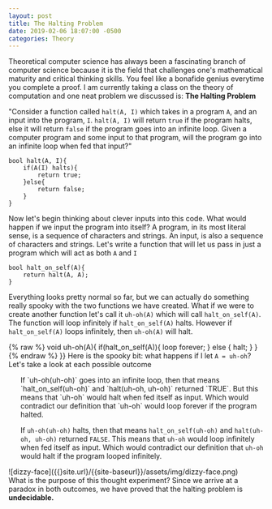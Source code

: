 ```yaml
---
layout: post
title: The Halting Problem
date: 2019-02-06 18:07:00 -0500
categories: Theory
---
```

Theoretical computer science has always been a fascinating branch of computer science because it is the field that challenges one's mathematical maturity and critical thinking skills. You feel like a bonafide genius everytime you complete a proof. I am currently taking a class on the theory of computation and one neat problem we discussed is: <strong>The Halting Problem</strong> 
<br>

"Consider a function called `halt(A, I)` which takes in a program `A`, and an input into the program, `I`. `halt(A, I)` will return `true` if the program halts, else it will return `false` if the program goes into an infinite loop. Given a computer program and some input to that program, will the program go into an infinite loop when fed that input?"
```
bool halt(A, I){
    if(A(I) halts){
        return true;
    }else{
        return false;
    }
}
```
Now let's begin thinking about clever inputs into this code. What would happen if we input the program into itself? A program, in its most literal sense, is a sequence of characters and strings. An input, is also a sequence of characters and strings. Let's write a function that will let us pass in just a program which will act as both `A` and `I`
```
bool halt_on_self(A){
    return halt(A, A);
}
```

Everything looks pretty normal so far, but we can actually do something really spooky with the two functions we have created. 
What if we were to create another function let's call it `uh-oh(A)` which will call `halt_on_self(A)`. 
The function will loop infinitely if `halt_on_self(A)` halts. However if `halt_on_self(A)` loops infinitely, then `uh-oh(A)` will halt.

{% raw %}
void uh-oh(A){
    if(halt_on_self(A)){
        loop forever;
    } else { 
        halt;
    }
}
{% endraw %}
}}
Here is the spooky bit: what happens if I let `A = uh-oh`? Let's take a look at each possible outcome <br>
<ul>
    If `uh-oh(uh-oh)` goes into an infinite loop, then that means `halt_on_self(uh-oh)` and `halt(uh-oh, uh-oh)` returned `TRUE`. But this means that `uh-oh` would halt when fed itself as input. Which would contradict our definition that `uh-oh` would loop forever if the program halted.

 If `uh-oh(uh-oh)` halts, then that means `halt_on_self(uh-oh)` and `halt(uh-oh, uh-oh)` returned `FALSE`. This means that `uh-oh` would loop infinitely when fed itself as input. Which would contradict our definition that `uh-oh` would halt if the program looped infinitely.
</ul>
![dizzy-face]({{}site.url}/{{site-baseurl}}/assets/img/dizzy-face.png)<br>
What is the purpose of this thought experiment? Since we arrive at a paradox in both outcomes, we have proved that the halting problem is <strong> undecidable.</strong>
